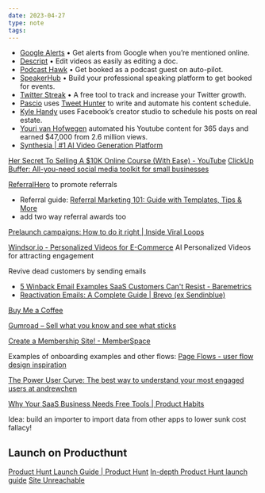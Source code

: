 ```yaml
---
date: 2023-04-27
type: note
tags: 
---
```


- ​[Google Alerts](https://click.convertkit-mail2.com/38umkrw774bkhoqkndeur/g3hnh5h3do98z4u3/aHR0cHM6Ly93d3cuZ29vZ2xlLmNvbS9hbGVydHM=) • Get alerts from Google when you’re mentioned online.
- ​[Descript](https://click.convertkit-mail2.com/38umkrw774bkhoqkndeur/9qhzhnhpq3wv25fz/aHR0cHM6Ly93d3cuZGVzY3JpcHQuY29tL2hvbWUtMw==) • Edit videos as easily as editing a doc.
- ​[Podcast Hawk](https://click.convertkit-mail2.com/38umkrw774bkhoqkndeur/8ghqhohl0pd6g3fl/aHR0cHM6Ly9wb2RjYXN0aGF3ay5jb20v) • Get booked as a podcast guest on auto-pilot.
- ​[SpeakerHub](https://click.convertkit-mail2.com/38umkrw774bkhoqkndeur/m2h7h5h8g056onfl/aHR0cHM6Ly9zcGVha2VyaHViLmNvbS8=) • Build your professional speaking platform to get booked for events.
- ​[Twitter Streak](https://click.convertkit-mail2.com/38umkrw774bkhoqkndeur/e0hph7h0pwv3k0i7/aHR0cHM6Ly90d2VldGh1bnRlci5pby9zdHJlYWs=) • A free tool to track and increase your Twitter growth.
- ​[Pascio](https://click.convertkit-mail2.com/38umkrw774bkhoqkndeur/l2hehmh30v2m3zbg/aHR0cHM6Ly90d2l0dGVyLmNvbS9JQW1QYXNjaW8vc3RhdHVzLzE2MDk0NTk0NTg1ODUwMTQyNzM=) uses [Tweet Hunter](https://click.convertkit-mail2.com/38umkrw774bkhoqkndeur/dpheh0h04w690qul/aHR0cHM6Ly90d2VldGh1bnRlci5pby8=) to write and automate his content schedule.
- ​[Kyle Handy](https://click.convertkit-mail2.com/38umkrw774bkhoqkndeur/owhkhqhrkl9mrgtq/aHR0cHM6Ly93d3cua3lsZWhhbmR5LmNvbS8=) uses Facebook’s creator studio to schedule his posts on real estate.
- ​[Youri van Hofwegen](https://click.convertkit-mail2.com/38umkrw774bkhoqkndeur/p8heh9hz356wz8fr/aHR0cHM6Ly93d3cueW91dHViZS5jb20vYy9TdWNjZXNzT25saW5leXQ=) automated his Youtube content for 365 days and earned $47,000 from 2.6 million views.
- [Synthesia | #1 AI Video Generation Platform](https://www.synthesia.io/)

[Her Secret To Selling A $10K Online Course (With Ease) - YouTube](https://www.youtube.com/watch?v=v7AB9GDo9h8)
[ClickUp](https://doc.clickup.com/37490197/d/h/13r3gn-3584/ad920b2b3edd73a/13r3gn-28944)
[Buffer: All-you-need social media toolkit for small businesses](https://buffer.com/)

[ReferralHero](https://referralhero.com/product-tour) to promote referrals
- Referral guide: [Referral Marketing 101: Guide with Templates, Tips & More](https://viral-loops.com/referral-marketing)
- add two way referral awards too

[Prelaunch campaigns: How to do it right | Inside Viral Loops](https://viral-loops.com/blog/your-company-needs-a-pre-launch-campaign/)

[Windsor.io - Personalized Videos for E-Commerce](https://www.windsor.io/) AI Personalized Videos for attracting engagement

Revive dead customers by sending emails
- [5 Winback Email Examples SaaS Customers Can't Resist - Baremetrics](https://baremetrics.com/blog/winback-email)
- [Reactivation Emails: A Complete Guide | Brevo (ex Sendinblue)](https://www.brevo.com/blog/reactivation-email-guide/)

[Buy Me a Coffee](https://www.buymeacoffee.com/)

[Gumroad – Sell what you know and see what sticks](https://gumroad.com/)

[Create a Membership Site! - MemberSpace](https://www.memberspace.com/)

Examples of onboarding examples and other flows: [Page Flows - user flow design inspiration](https://pageflows.com/)

[The Power User Curve: The best way to understand your most engaged users at andrewchen](https://andrewchen.com/power-user-curve/)

[Why Your SaaS Business Needs Free Tools | Product Habits](https://producthabits.com/why-your-saas-business-needs-free-tools/)

Idea: build an importer to import data from other apps to lower sunk cost fallacy!

## Launch on Producthunt
[Product Hunt Launch Guide | Product Hunt](https://www.producthunt.com/launch)
[In-depth Product Hunt launch guide](https://www.demandcurve.com/playbooks/product-hunt-launch)
[Site Unreachable](https://userguiding.com/blog/how-to-launch-on-product-hunt/)

